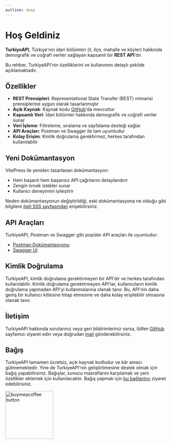 ```yaml
---
outline: deep
---
```


# Hoş Geldiniz

**TurkiyeAPI**, Türkiye'nin idari bölümleri (il, ilçe, mahalle ve köyler) hakkında demografik ve coğrafi veriler sağlayan kapsamlı bir **REST API**'dır.

Bu rehber, TurkiyeAPI'nin özelliklerini ve kullanımını detaylı şekilde açıklamaktadır.

## Özellikler

- **REST Prensipleri**: Representational State Transfer (REST) mimarisi prensiplerine uygun olarak tasarlanmıştır
- **Açık Kaynak**: Kaynak kodu [GitHub](https://github.com/ubeydeozdmr/turkiye-api)'da mevcuttur
- **Kapsamlı Veri**: İdari bölümler hakkında demografik ve coğrafi veriler sunar
- **Veri İşleme**: Filtreleme, sıralama ve sayfalama desteği sağlar
- **API Araçları**: Postman ve Swagger ile tam uyumludur
- **Kolay Erişim**: Kimlik doğrulama gerektirmez, herkes tarafından kullanılabilir

## Yeni Dokümantasyon

VitePress ile yeniden tasarlanan dokümantasyon:

- Hem başarılı hem başarısız API çağrılarını detaylandırır
- Zengin örnek istekler sunar
- Kullanıcı deneyimini iyileştirir

Neden dokümantasyonun değiştirildiği, eski dokümantasyona ne olduğu gibi bilgilere [ilgili SSS sayfasından](./faq.md) erişebilirsiniz.

## API Araçları

TurkiyeAPI, Postman ve Swagger gibi popüler API araçları ile uyumludur:

- [Postman Dokümantasyonu](https://documenter.getpostman.com/view/19561492/UzBguVHM)
- [Swagger UI](https://turkiyeapi.dev/swagger)

## Kimlik Doğrulama

TurkiyeAPI, kimlik doğrulama gerektirmeyen bir API'dir ve herkes tarafından kullanılabilir. Kimlik doğrulama gerektirmeyen API'lar, kullanıcıların kimlik doğrulama yapmadan API'yi kullanmalarına olanak tanır. Bu, API'nin daha geniş bir kullanıcı kitlesine hitap etmesine ve daha kolay erişilebilir olmasına olanak tanır.

## İletişim

TurkiyeAPI hakkında sorularınız veya geri bildirimleriniz varsa, lütfen [GitHub](https://github.com/ubeydeozdmr/turkiye-api) sayfamızı ziyaret edin veya doğrudan [mail](mailto:ubeydeozdmr@gmail.com) gönderebilirsiniz.

## Bağış

TurkiyeAPI tamamen ücretsiz, açık kaynak kodludur ve kâr amacı gütmemektedir. Yine de TurkiyeAPI'nin geliştirilmesine destek olmak için bağış yapabilirsiniz. Bağışlar, sunucu masraflarını karşılamak ve yeni özellikler eklemek için kullanılacaktır. Bağış yapmak için [bu bağlantıyı](https://www.buymeacoffee.com/ubeydeozdmr) ziyaret edebilirsiniz.

<a href="https://www.buymeacoffee.com/ubeydeozdmr"><img src="https://cdn.buymeacoffee.com/buttons/v2/default-yellow.png" alt="buymeacoffee button" width="150" /></a>
